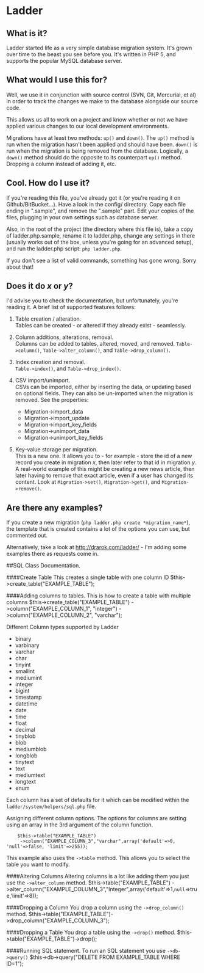 # Ladder

## What is it?

Ladder started life as a very simple database migration system. It's grown over
time to the beast you see before you. It's written in PHP 5, and supports the 
popular MySQL database server.

## What would I use this for?

Well, we use it in conjunction with source control (SVN, Git, Mercurial, et al)
in order to track the changes we make to the database alongside our source code.

This allows us all to work on a project and know whether or not we have applied
various changes to our local development environments.

Migrations have at least two methods: `up()` and `down()`. The `up()` method is
run when the migration hasn't been applied and should have been. `down()` is run
when the migration is being removed from the database. Logically, a `down()`
method should do the opposite to its counterpart `up()` method. Dropping a
column instead of adding it, etc.

## Cool. How do I use it?

If you're reading this file, you've already got it (or you're reading it on Github/BitBucket…).
Have a look in the config/ directory. Copy each file ending in ".sample", and
remove the ".sample" part. Edit your copies of the files, plugging in your own
settings such as database server.

Also, in the root of the project (the directory where this file is), take a copy
of ladder.php.sample, rename it to ladder.php, change any settings in there
(usually works out of the box, unless you're going for an advanced setup),
and run the ladder.php script: `php ladder.php`.

If you don't see a list of valid commands, something has gone wrong. Sorry about
that!

## Does it do *x* or *y*?

I'd advise you to check the documentation, but unfortunately, you're reading it.
A brief list of supported features follows:

 1. Table creation / alteration.<br />
	Tables can be created - or altered if they already exist - seamlessly.

 1. Column additions, alterations, removal.<br />
	Columns can be added to tables, altered, moved, and removed.
	`Table->column()`, `Table->alter_column()`, and `Table->drop_column()`.

 1. Index creation and removal.<br />
	`Table->index()`, and `Table->drop_index()`.

 1. CSV import/unimport.<br />
	CSVs can be imported, either by inserting the data, or updating based on
	optional fields. They can also be un-imported when the migration is removed.
	See the properties:
	* Migration->import_data
	* Migration->import_update
	* Migration->import\_key\_fields
	* Migration->unimport_data
	* Migration->unimport\_key\_fields

 1. Key-value storage per migration.<br />
	This is a new one. It allows you to - for example - store the id of a new
	record you create in migration *x*, then later refer to that id in migration
	*y*. A real-world example of this might be creating a new news article, then
	later having to remove that exact article, even if a user has changed its
	content. Look at `Migration->set()`, `Migration->get()`, and `Migration->remove()`.

## Are there any examples?

If you create a new migration (`php ladder.php create *migration_name*`), the
template that is created contains a lot of the options you can use, but
commented out.

Alternatively, take a look at http://drarok.com/ladder/ - I'm adding some
examples there as requests come in.


##SQL Class Documentation.

####Create Table
This creates a single table with one column ID
        $this->create_table("EXAMPLE_TABLE");

####Adding columns to tables. 
This is how to create a table with multiple columns
        $this->create_table("EXAMPLE_TABLE")
        ->column("EXAMPLE_COLUMN_1", "integer")
        ->column("EXAMPLE_COLUMN_2", "varchar");

  
Different Column types supported by Ladder
   * binary
   * varbinary
   * varchar
   * char
   * tinyint
   * smallint
   * mediumint
   * integer
   * bigint
   * timestamp
   * datetime
   * date
   * time
   * float
   * decimal
   * tinyblob
   * blob
   * mediumblob
   * longblob
   * tinytext
   * text
   * mediumtext
   * longtext
   * enum
    
Each column has a set of defaults for it which can be modified within the `ladder/system/helpers/sql.php` file.

Assigning different column options.
The options for columns are setting using an array in the 3rd argument of the column function. 

        $this->table("EXAMPLE_TABLE")
         ->column("EXAMPLE_COLUMN_3","varchar",array('default'=>0, 'null'=>false, 'limit'=>255));
This example also uses the `->table` method. This allows you to select the table you want to modify.

####Altering Columns
Altering columns is a lot like adding them you just use the `->alter_column` method.
        $this->table("EXAMPLE_TABLE")
        ->alter_column("EXAMPLE_COLUMN_3","Integer",array('default'=>1,`null`=>true,'limit'=>8));

####Dropping a Column
You drop a column using the `->drop_column()` method.
        $this->table("EXAMPLE_TABLE")->drop_column("EXAMPLE_COLUMN_3");

####Dropping a Table
You drop a table using the `->drop()` method. 
        $this->table("EXAMPLE_TABLE")->drop();


####Running SQL statement. 
To run an SQL statement you use `->db->query()`
        $this->db->query("DELETE FROM EXAMPLE_TABLE WHERE ID=1");

    
